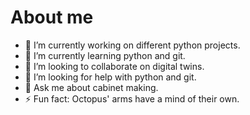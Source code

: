 # About me
- 🔭 I’m currently working on different python projects.
- 🌱 I’m currently learning python and git.
- 👯 I’m looking to collaborate on digital twins.
- 🤔 I’m looking for help with python and git.
- 💬 Ask me about cabinet making.
- ⚡ Fun fact: Octopus' arms have a mind of their own.

<!--
**fw-gh/fw-gh** is a ✨ _special_ ✨ repository because its `README.md` (this file) appears on your GitHub profile.

Here are some ideas to get you started:

- 🔭 I’m currently working on different python projects.
- 🌱 I’m currently learning python and git.
- 👯 I’m looking to collaborate on digital twins.
- 🤔 I’m looking for help with python and git.
- 💬 Ask me about cabinet making.
- 📫 How to reach me: - 
- 😄 Pronouns: He/him/his
- ⚡ Fun fact: Octopus' arms have a mind of their own.
-->
